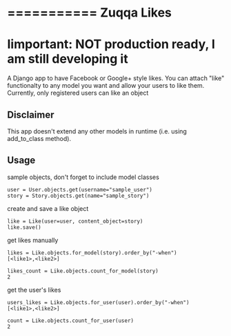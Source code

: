 ===========
Zuqqa Likes
===========

# Iimportant: NOT production ready, I am still developing it

A Django app to have Facebook or Google+ style likes.
You can attach "like" functionalty to any model you want and allow your users to like them.
Currently, only registered users can like an object

Disclaimer
----------

This app doesn't extend any other models in runtime (i.e. using add_to_class method).

Usage
-----

sample objects, don't forget to include model classes

    user = User.objects.get(username="sample_user")
    story = Story.objects.get(name="sample_story") 

create and save a like object
    
    like = Like(user=user, content_object=story)
    like.save()

get likes manually

    likes = Like.objects.for_model(story).order_by("-when")
    [<like1>,<like2>]

    likes_count = Like.objects.count_for_model(story)
    2

get the user's likes
    
    users_likes = Like.objects.for_user(user).order_by("-when")
    [<like1>,<like2>]

    count = Like.objects.count_for_user(user)
    2
